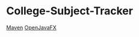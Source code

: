 # College-Subject-Tracker

[Maven](https://maven.apache.org/what-is-maven.html)
[OpenJavaFX](https://wiki.openjdk.java.net/display/OpenJFX)
